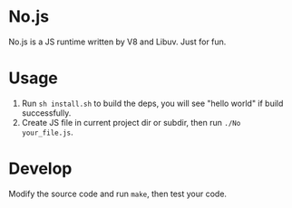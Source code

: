 # No.js
No.js is a JS runtime written by V8 and Libuv. Just for fun.

# Usage
1. Run `sh install.sh` to build the deps, you will see "hello world" if build successfully.
2. Create JS file in current project dir or subdir, then run `./No your_file.js`.

# Develop
Modify the source code and run `make`, then test your code.
